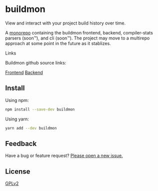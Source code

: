 # buildmon

View and interact with your project build history over time.

A [monorepo](https://danluu.com/monorepo/) containing the buildmon frontend,
backend, compiler-stats parsers (soon™), and cli (soon™). The project may move
to a multirepo approach at some point in the future as it stablizes.

Links

Buildmon github source links:

[Frontend](https://github.com/vdrn/buildmon/src/frontend)
[Backend](https://github.com/vdrn/buildmon/src/backend)

## Install

Using npm:

```bash
npm install --save-dev buildmon
```

Using yarn:

```bash
yarn add --dev buildmon
```

## Feedback

Have a bug or feature request? [Please open a new
issue.](https://github.com/vdrn/buildmon/issues/new)

## License

[GPLv2](https://github.com/vdrn/buildmon/blob/master/LICENSE)
